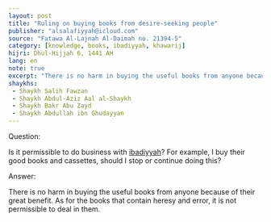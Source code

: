 ```yaml
---
layout: post
title: "Ruling on buying books from desire-seeking people"
publisher: "alsalafiyyah@icloud.com"
source: "Fatawa Al-Lajnah Al-Daimah no. 21394-5"
category: [knowledge, books, ibadiyyah, khawarij]
hijri: Dhul-Hijjah 6, 1441 AH
lang: en
note: true
excerpt: "There is no harm in buying the useful books from anyone because of their great benefit. As for the books that contain heresy and error, it is not permissible to deal in them."
shaykhs: 
 - Shaykh Salih Fawzan
 - Shaykh Abdul-Aziz Aal al-Shaykh
 - Shaykh Bakr Abu Zayd
 - Shaykh Abdullah ibn Ghudayyan
---
```


Question: 
 
Is it permissible to do business with [ibadiyyah](/sects/khawarij/ibadiyyah/)? For example, I buy their good books and cassettes, should I stop or continue doing this?

Answer:

There is no harm in buying the useful books from anyone because of their great benefit. As for the books that contain heresy and error, it is not permissible to deal in them.

